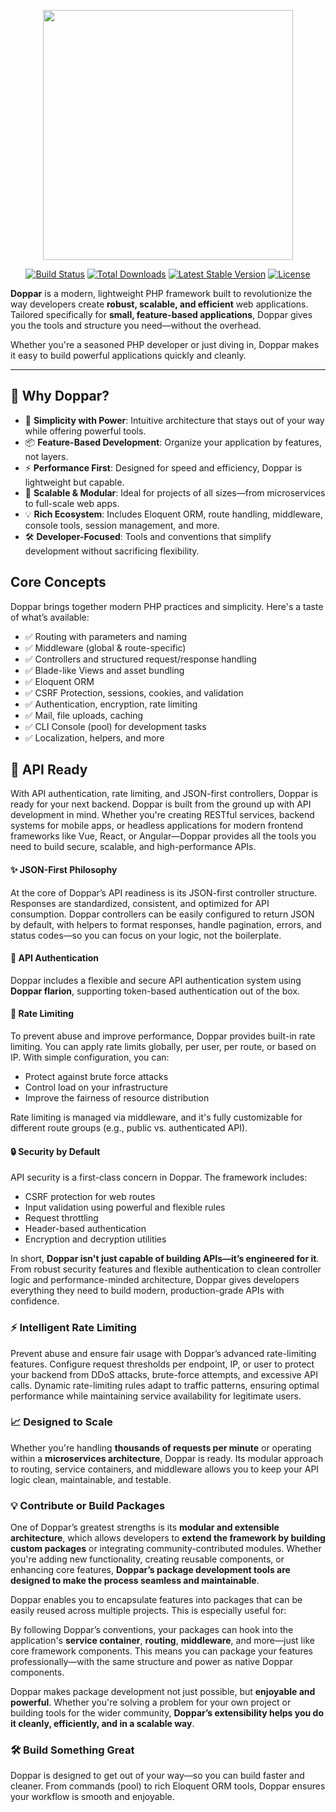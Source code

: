 <p align="center">
    <a href="https://laravel.com" target="_blank">
        <img src="https://raw.githubusercontent.com/doppar/doppar/7138fb0e72cd55256769be6947df3ac48c300700/public/logo.png" width="400">
    </a>
</p>

<p align="center">
<a href="https://github.com/doppar/framework/actions/workflows/tests.yml"><img src="https://github.com/doppar/framework/actions/workflows/tests.yml/badge.svg" alt="Build Status"></a>
<a href="https://packagist.org/packages/doppar/framework"><img src="https://img.shields.io/packagist/dt/doppar/framework" alt="Total Downloads"></a>
<a href="https://packagist.org/packages/doppar/framework"><img src="https://img.shields.io/packagist/v/doppar/framework" alt="Latest Stable Version"></a>
<a href="https://github.com/doppar/framework/blob/main/LICENSE"><img src="https://img.shields.io/github/license/doppar/framework" alt="License"></a>
</p>

****Doppar**** is a modern, lightweight PHP framework built to revolutionize the way developers create ****robust, scalable, and efficient**** web applications. Tailored specifically for ****small, feature-based applications****, Doppar gives you the tools and structure you need—without the overhead.

Whether you're a seasoned PHP developer or just diving in, Doppar makes it easy to build powerful applications quickly and cleanly.

---

## 🚀 Why Doppar?

- 🔧 ****Simplicity with Power****: Intuitive architecture that stays out of your way while offering powerful tools.
- 📦 ****Feature-Based Development****: Organize your application by features, not layers.
- ⚡ ****Performance First****: Designed for speed and efficiency, Doppar is lightweight but capable.
- 🎯 ****Scalable & Modular****: Ideal for projects of all sizes—from microservices to full-scale web apps.
- 💡 ****Rich Ecosystem****: Includes Eloquent ORM, route handling, middleware, console tools, session management, and more.
- 🛠️ ****Developer-Focused****: Tools and conventions that simplify development without sacrificing flexibility.

## Core Concepts
Doppar brings together modern PHP practices and simplicity. Here's a taste of what’s available:

- ✅ Routing with parameters and naming
- ✅ Middleware (global & route-specific)
- ✅ Controllers and structured request/response handling
- ✅ Blade-like Views and asset bundling
- ✅ Eloquent ORM
- ✅ CSRF Protection, sessions, cookies, and validation
- ✅ Authentication, encryption, rate limiting
- ✅ Mail, file uploads, caching
- ✅ CLI Console (pool) for development tasks
- ✅ Localization, helpers, and more

## 🔐 API Ready
With API authentication, rate limiting, and JSON-first controllers, Doppar is ready for your next backend. Doppar is built from the ground up with API development in mind. Whether you're creating RESTful services, backend systems for mobile apps, or headless applications for modern frontend frameworks like Vue, React, or Angular—Doppar provides all the tools you need to build secure, scalable, and high-performance APIs.

####  ✨ JSON-First Philosophy

At the core of Doppar’s API readiness is its JSON-first controller structure. Responses are standardized, consistent, and optimized for API consumption. Doppar controllers can be easily configured to return JSON by default, with helpers to format responses, handle pagination, errors, and status codes—so you can focus on your logic, not the boilerplate.

#### 🧩 API Authentication

Doppar includes a flexible and secure API authentication system using **Doppar flarion**, supporting token-based authentication out of the box.

#### 🚦 Rate Limiting

To prevent abuse and improve performance, Doppar provides built-in rate limiting. You can apply rate limits globally, per user, per route, or based on IP. With simple configuration, you can:

  - Protect against brute force attacks
  - Control load on your infrastructure
  - Improve the fairness of resource distribution

Rate limiting is managed via middleware, and it's fully customizable for different route groups (e.g., public vs. authenticated API).

#### 🔒 Security by Default

API security is a first-class concern in Doppar. The framework includes:

  - CSRF protection for web routes
  - Input validation using powerful and flexible rules
  - Request throttling
  - Header-based authentication
  - Encryption and decryption utilities

In short, **Doppar isn't just capable of building APIs—it’s engineered for it**. From robust security features and flexible authentication to clean controller logic and performance-minded architecture, Doppar gives developers everything they need to build modern, production-grade APIs with confidence.

### ⚡ Intelligent Rate Limiting
Prevent abuse and ensure fair usage with Doppar’s advanced rate-limiting features. Configure request thresholds per endpoint, IP, or user to protect your backend from DDoS attacks, brute-force attempts, and excessive API calls. Dynamic rate-limiting rules adapt to traffic patterns, ensuring optimal performance while maintaining service availability for legitimate users.

### 📈 Designed to Scale

Whether you're handling **thousands of requests per minute** or operating within a **microservices architecture**, Doppar is ready. Its modular approach to routing, service containers, and middleware allows you to keep your API logic clean, maintainable, and testable.

### 💡 Contribute or Build Packages
One of Doppar’s greatest strengths is its **modular and extensible architecture**, which allows developers to **extend the framework by building custom packages** or integrating community-contributed modules. Whether you're adding new functionality, creating reusable components, or enhancing core features, **Doppar’s package development tools are designed to make the process seamless and maintainable**.

Doppar enables you to encapsulate features into packages that can be easily reused across multiple projects. This is especially useful for:

By following Doppar’s conventions, your packages can hook into the application's **service container**, **routing**, **middleware**, and more—just like core framework components. This means you can package your features professionally—with the same structure and power as native Doppar components.

Doppar makes package development not just possible, but **enjoyable and powerful**. Whether you're solving a problem for your own project or building tools for the wider community, **Doppar’s extensibility helps you do it cleanly, efficiently, and in a scalable way**.

### 🛠️ Build Something Great
Doppar is designed to get out of your way—so you can build faster and cleaner. From commands (pool) to rich Eloquent ORM tools, Doppar ensures your workflow is smooth and enjoyable.
